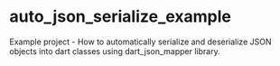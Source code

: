 # auto_json_serialize_example

Example project - How to automatically serialize and deserialize JSON objects into dart classes using dart_json_mapper library.